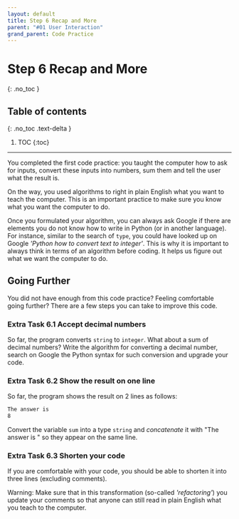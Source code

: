 ```yaml
---
layout: default
title: Step 6 Recap and More
parent: "#01 User Interaction"
grand_parent: Code Practice
---
```


# Step 6 Recap and More
{: .no_toc }

## Table of contents
{: .no_toc .text-delta }

1. TOC
{:toc}

---

You completed the first code practice: you taught the computer how to ask for inputs, convert these inputs into numbers, sum them and tell the user what the result is.

On the way, you used algorithms to right in plain English what you want to teach the computer. This is an important practice to make sure you know what you want the computer to do.

Once you formulated your algorithm, you can always ask Google if there are elements you do not know how to write in Python (or in another language). For instance, similar to the search of `type`, you could have looked up on Google _'Python how to convert text to integer'_. This is why it is important to always think in terms of an algorithm before coding. It helps us figure out what we want the computer to do.

## Going Further

You did not have enough from this code practice? Feeling comfortable going further? There are a few steps you can take to improve this code.

### Extra Task 6.1 Accept decimal numbers

So far, the program converts `string` to `integer`. What about a sum of decimal numbers? Write the algorithm for converting a decimal number, search on Google the Python syntax for such conversion and upgrade your code.

### Extra Task 6.2 Show the result on one line

So far, the program shows the result on 2 lines as follows:

```sh
The answer is 
8
```

Convert the variable `sum` into a type `string` and _concatenate_ it with "The answer is " so they appear on the same line.

### Extra Task 6.3 Shorten your code

If you are comfortable with your code, you should be able to shorten it into three lines (excluding comments).

Warning: Make sure that in this transformation (so-called _'refactoring'_) you update your comments so that anyone can still read in plain English what you teach to the computer.